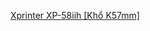 [ Xprinter XP-58iih [Khổ K57mm]](https://vinhnguyen.vn/may-in-hoa-don/may-in-hoa-don-xprinter-58iih.html)

